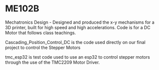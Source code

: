 # ME102B
Mechatronics Design - Designed and produced the x-y mechanisms for a 3D printer, built for high speed and high accelerations. Code is for a DC Motor that follows class teachings.

Cascading_Position_Control_DC is the code used directly on our final project to control the Stepper Motors

tmc_esp32 is test code used to use an esp32 to control stepper motors through the use of the TMC2209 Motor Driver.

